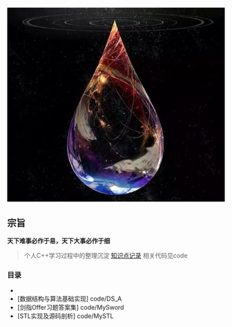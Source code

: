 
<p align="center">
   <img src="https://github.com/GS74390E2/C-/blob/master/WD.jpeg">
</p>

## 宗旨

**天下难事必作于易，天下大事必作于细**
> 个人C++学习过程中的整理沉淀
> [知识点记录](http://naotu.baidu.com/home)
> 相关代码见code

### 目录

- 
- [数据结构与算法基础实现] code/DS_A
- [剑指Offer习题答案集] code/MySword
- [STL实现及源码剖析] code/MySTL
